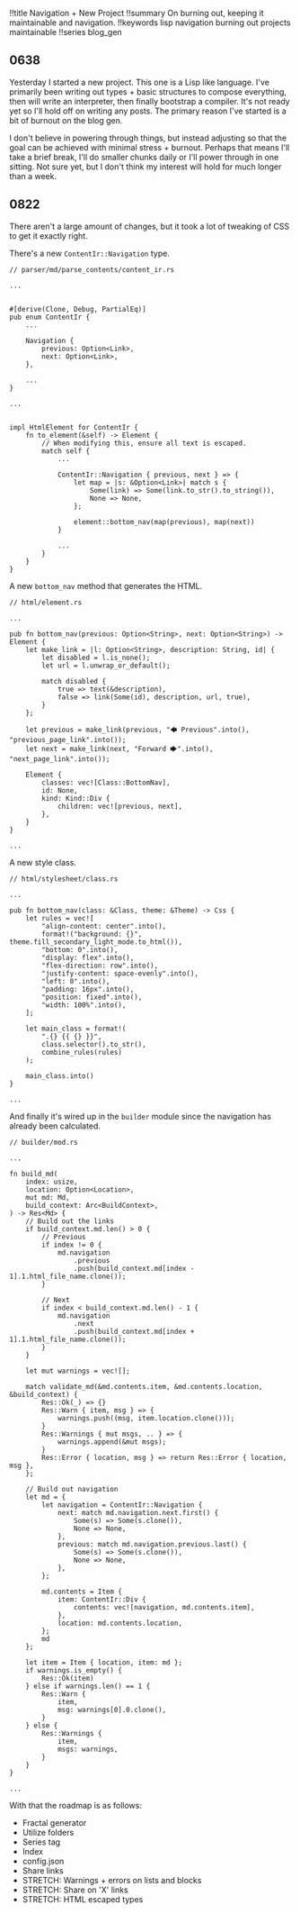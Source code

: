 !!title Navigation + New Project
!!summary On burning out, keeping it maintainable and navigation.
!!keywords lisp navigation burning out projects maintainable
!!series blog_gen

## 0638 

Yesterday I started a new project. This one is a Lisp like language. I've primarily been writing out types + basic structures to compose everything, then will write an interpreter, then finally bootstrap a compiler. It's not ready yet so I'll hold off on writing any posts. The primary reason I've started is a bit of burnout on the blog gen. 

I don't believe in powering through things, but instead adjusting so that the goal can be achieved with minimal stress + burnout. Perhaps that means I'll take a brief break, I'll do smaller chunks daily or I'll power through in one sitting. Not sure yet, but I don't think my interest will hold for much longer than a week.

## 0822

There aren't a large amount of changes, but it took a lot of tweaking of CSS to get it exactly right. 

There's a new `ContentIr::Navigation` type.

```
// parser/md/parse_contents/content_ir.rs

...


#[derive(Clone, Debug, PartialEq)]
pub enum ContentIr {
    ...
    
    Navigation {
        previous: Option<Link>,
        next: Option<Link>,
    },
    
    ...
}

...


impl HtmlElement for ContentIr {
    fn to_element(&self) -> Element {
        // When modifying this, ensure all text is escaped.
        match self {
            ...

            ContentIr::Navigation { previous, next } => {
                let map = |s: &Option<Link>| match s {
                    Some(link) => Some(link.to_str().to_string()),
                    None => None,
                };

                element::bottom_nav(map(previous), map(next))
            }

            ...
        }
    }
}

```

A new `bottom_nav` method that generates the HTML.

```
// html/element.rs

...

pub fn bottom_nav(previous: Option<String>, next: Option<String>) -> Element {
    let make_link = |l: Option<String>, description: String, id| {
        let disabled = l.is_none();
        let url = l.unwrap_or_default();

        match disabled {
            true => text(&description),
            false => link(Some(id), description, url, true),
        }
    };

    let previous = make_link(previous, "🡄 Previous".into(), "previous_page_link".into());
    let next = make_link(next, "Forward 🡆".into(), "next_page_link".into());

    Element {
        classes: vec![Class::BottomNav],
        id: None,
        kind: Kind::Div {
            children: vec![previous, next],
        },
    }
}

...
```

A new style class.

```
// html/stylesheet/class.rs

...

pub fn bottom_nav(class: &Class, theme: &Theme) -> Css {
    let rules = vec![
        "align-content: center".into(),
        format!("background: {}", theme.fill_secondary_light_mode.to_html()),
        "bottom: 0".into(),
        "display: flex".into(),
        "flex-direction: row".into(),
        "justify-content: space-evenly".into(),
        "left: 0".into(),
        "padding: 16px".into(),
        "position: fixed".into(),
        "width: 100%".into(),
    ];

    let main_class = format!(
        ".{} {{ {} }}",
        class.selector().to_str(),
        combine_rules(rules)
    );

    main_class.into()
}

...
```

And finally it's wired up in the `builder` module since the navigation has already been calculated.

```
// builder/mod.rs

...

fn build_md(
    index: usize,
    location: Option<Location>,
    mut md: Md,
    build_context: Arc<BuildContext>,
) -> Res<Md> {
    // Build out the links
    if build_context.md.len() > 0 {
        // Previous
        if index != 0 {
            md.navigation
                .previous
                .push(build_context.md[index - 1].1.html_file_name.clone());
        }

        // Next
        if index < build_context.md.len() - 1 {
            md.navigation
                .next
                .push(build_context.md[index + 1].1.html_file_name.clone());
        }
    }

    let mut warnings = vec![];

    match validate_md(&md.contents.item, &md.contents.location, &build_context) {
        Res::Ok(_) => {}
        Res::Warn { item, msg } => {
            warnings.push((msg, item.location.clone()));
        }
        Res::Warnings { mut msgs, .. } => {
            warnings.append(&mut msgs);
        }
        Res::Error { location, msg } => return Res::Error { location, msg },
    };

    // Build out navigation
    let md = {
        let navigation = ContentIr::Navigation {
            next: match md.navigation.next.first() {
                Some(s) => Some(s.clone()),
                None => None,
            },
            previous: match md.navigation.previous.last() {
                Some(s) => Some(s.clone()),
                None => None,
            },
        };

        md.contents = Item {
            item: ContentIr::Div {
                contents: vec![navigation, md.contents.item],
            },
            location: md.contents.location,
        };
        md
    };

    let item = Item { location, item: md };
    if warnings.is_empty() {
        Res::Ok(item)
    } else if warnings.len() == 1 {
        Res::Warn {
            item,
            msg: warnings[0].0.clone(),
        }
    } else {
        Res::Warnings {
            item,
            msgs: warnings,
        }
    }
}

...
```

With that the roadmap is as follows:
* Fractal generator
* Utilize folders
* Series tag
* Index
* config.json
* Share links
* STRETCH: Warnings + errors on lists and blocks
* STRETCH: Share on 'X' links
* STRETCH: HTML escaped types